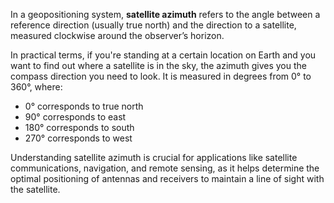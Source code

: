In a geopositioning system, **satellite azimuth** refers to the angle between a reference direction (usually true north) and the direction to a satellite, measured clockwise around the observer’s horizon. 

In practical terms, if you're standing at a certain location on Earth and you want to find out where a satellite is in the sky, the azimuth gives you the compass direction you need to look. It is measured in degrees from 0° to 360°, where:

- 0° corresponds to true north
- 90° corresponds to east
- 180° corresponds to south
- 270° corresponds to west

Understanding satellite azimuth is crucial for applications like satellite communications, navigation, and remote sensing, as it helps determine the optimal positioning of antennas and receivers to maintain a line of sight with the satellite.